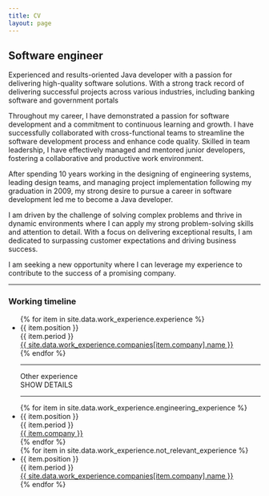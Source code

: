 ```yaml
---
title: CV
layout: page
---
```


## Software engineer

Experienced and results-oriented Java developer with a passion for delivering high-quality software solutions.
With a strong track record of delivering successful projects across various industries, including banking software and
government portals

Throughout my career, I have demonstrated a passion for software development and a commitment to continuous learning
and growth. I have successfully collaborated with cross-functional teams to streamline the software development process
and enhance code quality. Skilled in team leadership, I have effectively managed and mentored junior developers,
fostering a collaborative and productive work environment.

After spending 10 years working in the designing of engineering systems, leading design teams, and managing project
implementation following my graduation in 2009, my strong desire to pursue a career in software development led me
to become a Java developer.

I am driven by the challenge of solving complex problems and thrive in dynamic environments where I can apply my
strong problem-solving skills and attention to detail. With a focus on delivering exceptional results, I am dedicated
to surpassing customer expectations and driving business success.

I am seeking a new opportunity where I can leverage my experience to contribute to the success of a promising company.

---

<h3>
Working timeline
</h3>

<div class="timeline">
    <div class="timeline-container">
        <ul class="timeline-list">
            {% for item in site.data.work_experience.experience %}
            <li class="timeline-item">
                <div class="timeline-item-content">
                    <div class="timeline-position has-text-white">{{ item.position }}</div>
                    <div class="timeline-period has-text-white">{{ item.period }}</div>
                    <a class="timeline-company-url has-text-white" href="{{ site.data.work_experience.companies[item.company].url }}" target="_blank" rel="noopener noreferrer">
                        {{ site.data.work_experience.companies[item.company].name }}
                    </a>
                    <span class="circle"></span>
                </div>
            </li>
            {% endfor %}
            <div></div>
            <div class="engineering-experience-msg">
                <div><hr class="timeline-hr"/></div>
                <div>Other experience</div>
                <div class="container timeline-toggle-button has-text-centered has-background-grey-darker has-text-white">SHOW DETAILS</div>
                <div><hr class="timeline-hr"/></div>
            </div>
            {% for item in site.data.work_experience.engineering_experience %}
            <li class="timeline-item not-relevant-sum">
                <div class="timeline-item-content">
                    <div class="timeline-position has-text-white">{{ item.position }}</div>
                    <div class="timeline-period has-text-white">{{ item.period }}</div>
                    <a class="timeline-company-url has-text-white" href="/" target="_blank" rel="noopener noreferrer">
                        {{ item.company }}
                    </a>
                    <span class="circle"></span>
                </div>
            </li>
            {% endfor %}
            <div></div>
            {% for item in site.data.work_experience.not_relevant_experience %}
            <li class="timeline-item not-relevant">
                <div class="timeline-item-content">
                    <div class="timeline-position has-text-white">{{ item.position }}</div>
                    <div class="timeline-period has-text-white">{{ item.period }}</div>
                    <a class="timeline-company-url has-text-white" href="{{ site.data.work_experience.companies[item.company].url }}" target="_blank" rel="noopener noreferrer">
                        {{ site.data.work_experience.companies[item.company].name }}
                    </a>
                    <span class="circle"></span>
                </div>
            </li>
            {% endfor %}
        </ul>
    </div>
</div>

<script src="{{site.url}}{{site.baseurl}}/assets/js/toggle-timeline.js"></script>